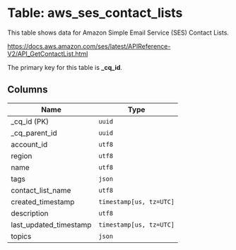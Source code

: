 # Table: aws_ses_contact_lists

This table shows data for Amazon Simple Email Service (SES) Contact Lists.

https://docs.aws.amazon.com/ses/latest/APIReference-V2/API_GetContactList.html

The primary key for this table is **_cq_id**.

## Columns

| Name          | Type          |
| ------------- | ------------- |
|_cq_id (PK)|`uuid`|
|_cq_parent_id|`uuid`|
|account_id|`utf8`|
|region|`utf8`|
|name|`utf8`|
|tags|`json`|
|contact_list_name|`utf8`|
|created_timestamp|`timestamp[us, tz=UTC]`|
|description|`utf8`|
|last_updated_timestamp|`timestamp[us, tz=UTC]`|
|topics|`json`|
